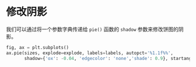 # 修改阴影

我们可以通过将一个参数字典传递给 `pie()` 函数的 `shadow` 参数来修改饼图的阴影。

```python
fig, ax = plt.subplots()
ax.pie(sizes, explode=explode, labels=labels, autopct='%1.1f%%',
       shadow={'ox': -0.04, 'edgecolor': 'none','shade': 0.9}, startangle=90)
```
